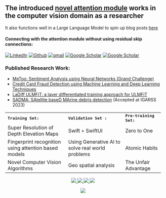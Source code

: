 ## The introduced <a href="http://azhanmohammed.xyz/">novel attention module</a> works in the computer vision domain as a researcher

It also functions well in a Large Language Model to spin up blog posts <a href="http://blog.azhanmohammed.xyz/">here</a></p>

<p align="right">
  <h4>Connecting with the attention module without using residual skip connections:</h4>
  <a href="https://www.linkedin.com/in/azhanmohammed/"><img alt="LinkedIn" src="https://img.shields.io/badge/LinkedIn-0077B5?style=for-the-badge&logo=linkedin&logoColor=white"></a>
  <a href="https://github.com/sheikhazhanmohammed"><img alt="Github" src="https://img.shields.io/badge/GitHub-100000?style=for-the-badge&logo=github&logoColor=white"></a>
  <a href="mailto:azhanmohammed1999@gmail.com"><img alt="gmail" src="https://img.shields.io/badge/Gmail-D14836?style=for-the-badge&logo=gmail&logoColor=white"></a>
  <a href="https://scholar.google.com/citations?user=czAXaMIAAAAJ&hl=en"><img alt="Google Scholar" src="https://img.shields.io/badge/Google%20Scholar-4285F4.svg?style=for-the-badge&logo=Google-Scholar&logoColor=white"></a>
  <a href="https://www.researchgate.net/profile/Mohammed-Azhan"><img alt="Google Scholar" src="https://img.shields.io/badge/ResearchGate-00CCBB.svg?style=for-the-badge&logo=ResearchGate&logoColor=white"></a>
  
</p>

### Published Research Work:

- [MeToo: Sentiment Analysis using Neural Networks (Grand Challenge)](https://ieeexplore.ieee.org/abstract/document/9232540)
- [Credit Card Fraud Detection using Machine Learning and Deep Learning Techniques](https://ieeexplore.ieee.org/abstract/document/9316002)
- [LaDiff ULMFiT: a layer differentiated training approach for ULMFiT](https://link.springer.com/chapter/10.1007/978-3-030-73696-5_6)
- [SADMA: SAtellite baseD MArine debris detection](https://arxiv.org/abs/2210.08506) (Accepted at IGARSS 2023)

<table>
<tr>
<td colspan="2">
<strong><samp>Training Set:</samp></strong>
</td>
<td colspan="2">
<strong><samp>Validation Set :</samp></strong>
</td>
<td colspan="2">
<strong><samp>Pre-training Set:</samp></strong>
</td>
</tr>

<tr>
<td colspan="2">
Super Resolution of Depth Elevation Maps
</td>
<td colspan="2">
Swift + SwiftUI
</td>
<td colspan="2">
Zero to One
</td>
</tr>



<tr>
<td colspan="2">
Fingerprint recognition using attention based models
</td>
<td colspan="2">
Using Generative AI to solve real world problems
</td>
<td colspan="2">
Atomic Habits
</td>
</tr>

<tr>
<td colspan="2">
Novel Computer Vision Algorithms
</td>
<td colspan="2">
Geo spatial analysis
</td>
<td colspan="2">
The Unfair Advantage
</td>
</tr>

</table>


<p align="center">
  <a href="https://github.com/sheikhazhanmohammed">
    <img src="http://github-profile-summary-cards.vercel.app/api/cards/profile-details?username=sheikhazhanmohammed&theme=transparent" />
  </a>
  <a href="https://github.com/wervlad">
    <img src="https://github-readme-streak-stats.herokuapp.com/?user=sheikhazhanmohammed&hide_border=true&card_width=338&theme=transparent" />
  </a>
  <a href="https://github.com/wervlad">
    <img src="http://github-profile-summary-cards.vercel.app/api/cards/stats?username=sheikhazhanmohammed&theme=transparent" />
  </a>
  <a href="https://github.com/sheikhazhanmohammed">
    <img src="https://github-readme-stats.vercel.app/api/top-langs/?username=sheikhazhanmohammed&langs_count=10&exclude_repo=&hide=jupyter%20notebook,vim%20script,cmake,makefile,batchfile,emacs%20lisp,css,html&layout=default&card_width=699&hide_border=true&theme=transparent" />
  </a>
</p>

<p align="center">
  <a href="https://github.com/sheikhazhanmohammed">
    <img src="https://komarev.com/ghpvc/?username=sheikhazhanmohammed&color=blue&style=flat)" />
  </a>
</p>
